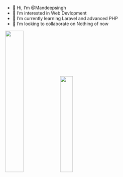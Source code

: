 - 👋 Hi, I’m @Mandeepsingh
- 👀 I’m interested in Web Devlopment
- 🌱 I’m currently learning Laravel and advanced PHP
- 💞️ I’m looking to collaborate on Nothing of now

<p>
  <img width=34% src="https://github-readme-stats.vercel.app/api?username=Mandeepsinghatintricare&show_icons=true&theme=radical" style="max-width: 100%;"/>
  <img width=28% src=https://github-readme-stats.vercel.app/api/top-langs/?username=Mandeepsinghatintricare&layout=compact&theme=radical style="max-width: 100%;" />
</p>

<!---
Mandeepsinghatintricare/Mandeepsinghatintricare is a ✨ special ✨ repository because its `README.md` (this file) appears on your GitHub profile.
You can click the Preview link to take a look at your changes.
--->
